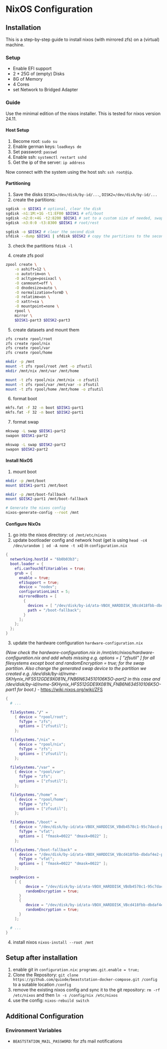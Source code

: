 # NixOS Configuration

## Installation

This is a step-by-step guide to install nixos (with mirrored zfs) on a (virtual) machine.

### Setup

- Enable EFI support
- 2 \* 25G of (empty) Disks
- 8G of Memory
- 4 Cores
- set Network to Bridged Adapter

### Guide

Use the minimal edition of the nixos installer. This is tested for nixos version 24.11.

#### Host Setup

1. Become root: `sudo su`
1. Enable german keys: `loadkeys de`
1. Set password: `passwd`
1. Enable ssh: `systemctl restart sshd`
1. Get the ip of the server: `ip address`

Now connect with the system using the host ssh: `ssh root@ip`.

#### Partitioning

1. Save the disks `DISK1=/dev/disk/by-id/...`, `DISK2=/dev/disk/by-id/...`
1. create the partitions:

```bash
sgdisk -o $DISK1 # optional, clear the disk
sgdisk -n1:1M:+1G -t1:EF00 $DISK1 # efi/boot
sgdisk -n2:0:+4G -t2:8200 $DISK1 # set to a custom size of needed, swap
sgdisk -n3:0:0 -t3:8300 $DISK1 # root/rest

sgdisk -o $DISK2 # clear the second disk
sfdisk --dump $DISK1 | sfdisk $DISK2 # copy the partitions to the second disk
```

3. check the partitions `fdisk -l`

3. create zfs pool

```bash
zpool create \
    -o ashift=12 \
    -o autotrim=on \
    -O acltype=posixacl \
    -O canmount=off \
    -O dnodesize=auto \
    -O normalization=formD \
    -O relatime=on \
    -O xattr=sa \
    -O mountpoint=none \
    rpool \
    mirror \
    $DISK1-part3 $DISK2-part3
```

5. create datasets and mount them

```bash
zfs create rpool/root
zfs create rpool/nix
zfs create rpool/var
zfs create rpool/home

mkdir -p /mnt
mount -t zfs rpool/root /mnt -o zfsutil
mkdir /mnt/nix /mnt/var /mnt/home

mount -t zfs rpool/nix /mnt/nix -o zfsutil
mount -t zfs rpool/var /mnt/var -o zfsutil
mount -t zfs rpool/home /mnt/home -o zfsutil
```

6. format boot

```bash
mkfs.fat -F 32 -n boot $DISK1-part1
mkfs.fat -F 32 -n boot $DISK2-part1
```

7. format swap

```bash
mkswap -L swap $DISK1-part2
swapon $DISK1-part2

mkswap -L swap $DISK2-part2
swapon $DISK2-part2
```

#### Install NixOS

1. mount boot

```bash
mkdir -p /mnt/boot
mount $DISK1-part1 /mnt/boot

mkdir -p /mnt/boot-fallback
mount $DISK2-part1 /mnt/boot-fallback

# Generate the nixos config
nixos-generate-config --root /mnt
```

#### Configure NixOs

1. go into the nixos directory: `cd /mnt/etc/nixos`
1. update bootloader config and network host (get is using `head -c4 /dev/urandom | od -A none -t x4`) in `configuration.nix`

```nix
{
  networking.hostId = "6b0b03b3";
  boot.loader = {
    efi.canTouchEfiVariables = true;
    grub = {
      enable = true;
      efiSupport = true;
      device = "nodev";
      configurationLimit = 5;
      mirroredBoots = [
        {
          devices = [ "/dev/disk/by-id/ata-VBOX_HARDDISK_VBcd418fbb-dbdaf4e2-part1" ];
          path = "/boot-fallback";
        }
      ];
    };
  };
}
```

3. update the hardware configuration `hardware-configuration.nix`

*(Now check the hardware-configuration.nix in /mnt/etc/nixos/hardware-configuration.nix and add whats missing e.g. options = [ "zfsutil" ] for all filesystems except boot and randomEncryption = true; for the swap partition. Also change the generated swap device to the partition we created e.g. /dev/disk/by-id/nvme-SKHynix_HFS512GDE9X081N_FNB6N634510106K5O-part2 in this case and /dev/disk/by-id/nvme-SKHynix_HFS512GDE9X081N_FNB6N634510106K5O-part1 for boot.)* - <https://wiki.nixos.org/wiki/ZFS>

```nix
{
  # ...

  fileSystems."/" =
    { device = "rpool/root";
      fsType = "zfs";
      options = ["zfsutil"];
    };

  fileSystems."/nix" =
    { device = "rpool/nix";
      fsType = "zfs";
      options = ["zfsutil"];
    };

  fileSystems."/var" =
    { device = "rpool/var";
      fsType = "zfs";
      options = ["zfsutil"];
    };

  fileSystems."/home" =
    { device = "rpool/home";
      fsType = "zfs";
      options = ["zfsutil"];
    };

  fileSystems."/boot" =
    { device = "/dev/disk/by-id/ata-VBOX_HARDDISK_VBdb4578c1-95c7dacd-part1";
      fsType = "vfat";
      options = [ "fmask=0022" "dmask=0022" ];
    };

  fileSystems."/boot-fallback" =
    { device = "/dev/disk/by-id/ata-VBOX_HARDDISK_VBcd418fbb-dbdaf4e2-part1";
      fsType = "vfat";
      options = [ "fmask=0022" "dmask=0022" ];
    };

  swapDevices =
    [ { 
         device = "/dev/disk/by-id/ata-VBOX_HARDDISK_VBdb4578c1-95c7dacd-part2"; 
         randomEncryption = true;
      }
      { 
         device = "/dev/disk/by-id/ata-VBOX_HARDDISK_VBcd418fbb-dbdaf4e2-part2"; 
         randomEncryption = true;
      }
    ];

  # ...
}
```

4. install nixos `nixos-install --root /mnt`

## Setup after installation

1. enable git in `configuration.nix`: `programs.git.enable = true;`
1. Clone the Repository: `git clone https://github.com/quiode/beaststation-docker-compose.git /config` to a sutable location `/config`
1. remove the existing nixos config and sync it to the git repository: `rm -rf /etc/nixos` and then `ln -s /config/nix /etc/nixos`
1. use the config: `nixos-rebuild switch`

## Additional Configuration

### Environment Variables

- `BEASTSTATION_MAIL_PASSWORD`: for zfs mail notifications
